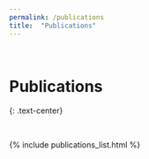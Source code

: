 ```yaml
---
permalink: /publications
title:  "Publications"
---
```

<br>

# Publications
{: .text-center}

<br>

{% include publications_list.html %}

